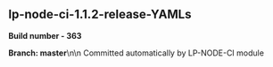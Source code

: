 ## lp-node-ci-1.1.2-release-YAMLs

**Build number - 363**

**Branch: master**\n\n Committed automatically by LP-NODE-CI module